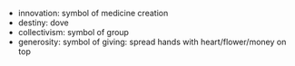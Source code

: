 - innovation: symbol of medicine creation
- destiny: dove
- collectivism: symbol of group
- generosity: symbol of giving: spread hands with heart/flower/money on top 

